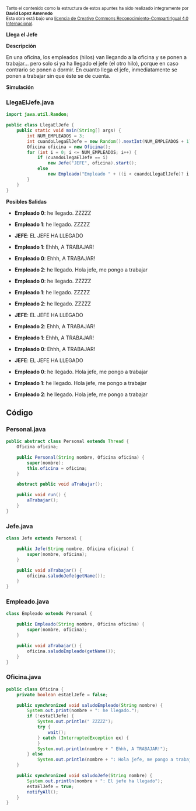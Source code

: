 <br>
<small>Tanto el contenido como la estructura de estos apuntes ha sido realizado integramente por <b>David Lopez Amenedo</b></small><br>
<small>Esta obra está bajo una <a href="https://creativecommons.org/licenses/by-sa/4.0/">licencia de Creative Commons Reconocimiento-CompartirIgual 4.0 Internacional</a>.</small>


**Llega el Jefe**


**Descripción**

En una oficina, los empleados (hilos) van llegando a la oficina y se ponen a trabajar… pero solo si ya ha llegado el jefe (el otro hilo), porque en caso contrario se ponen a dormir.
En cuanto llega el jefe, inmediatamente se ponen a trabajar sin que éste se de cuenta.

**Simulación**


### LlegaElJefe.java
```java
import java.util.Random;

public class LlegaElJefe {
    public static void main(String[] args) {
        int NUM_EMPLEADOS = 3;
        int cuandoLlegaElJefe = new Random().nextInt(NUM_EMPLEADOS + 1);
        Oficina oficina = new Oficina();
        for (int i = 0; i <= NUM_EMPLEADOS; i++) {
            if (cuandoLlegaElJefe == i)
                new Jefe("JEFE", oficina).start();
            else
                new Empleado("Empleado " + ((i < cuandoLlegaElJefe)? i : i - 1), oficina).start();
        }
    }
}
```

**Posibles Salidas**


* **Empleado 0**: he llegado. ZZZZZ
* **Empleado 1**: he llegado. ZZZZZ
* **JEFE**: EL JEFE HA LLEGADO
* **Empleado 1**: Ehhh, A TRABAJAR!
* **Empleado 0**: Ehhh, A TRABAJAR!
* **Empleado 2**: he llegado. Hola jefe, me pongo a trabajar

* **Empleado 0**: he llegado. ZZZZZ
* **Empleado 1**: he llegado. ZZZZZ
* **Empleado 2**: he llegado. ZZZZZ
* **JEFE**: EL JEFE HA LLEGADO
* **Empleado 2**: Ehhh, A TRABAJAR!
* **Empleado 1**: Ehhh, A TRABAJAR!
* **Empleado 0**: Ehhh, A TRABAJAR!

* **JEFE**: EL JEFE HA LLEGADO
* **Empleado 0**: he llegado. Hola jefe, me pongo a trabajar
* **Empleado 1**: he llegado. Hola jefe, me pongo a trabajar
* **Empleado 2**: he llegado. Hola jefe, me pongo a trabajar

**Código**
---------

### Personal.java
```java
public abstract class Personal extends Thread {
    Oficina oficina;

    public Personal(String nombre, Oficina oficina) {
        super(nombre);
        this.oficina = oficina;
    }

    abstract public void aTrabajar();

    public void run() {
        aTrabajar();
    }
}
```

### Jefe.java
```java
class Jefe extends Personal {

    public Jefe(String nombre, Oficina oficina) {
        super(nombre, oficina);
    }

    public void aTrabajar() {
        oficina.saludoJefe(getName());
    }
}
```

### Empleado.java
```java
class Empleado extends Personal {

    public Empleado(String nombre, Oficina oficina) {
        super(nombre, oficina);
    }

    public void aTrabajar() {
        oficina.saludoEmpleado(getName());
    }
}
```

### Oficina.java
```java
public class Oficina {
    private boolean estaElJefe = false;

    public synchronized void saludoEmpleado(String nombre) {
        System.out.print(nombre + ": he llegado.");
        if (!estaElJefe) {
            System.out.println(" ZZZZZ");
            try {
                wait();
            } catch (InterruptedException ex) {
            }
            System.out.println(nombre + " Ehhh, A TRABAJAR!");
        } else
            System.out.println(nombre + ": Hola jefe, me pongo a trabajar");
    }

    public synchronized void saludoJefe(String nombre) {
        System.out.println(nombre + ": El jefe ha llegado");
        estaElJefe = true;
        notifyAll();
    }
}
```
